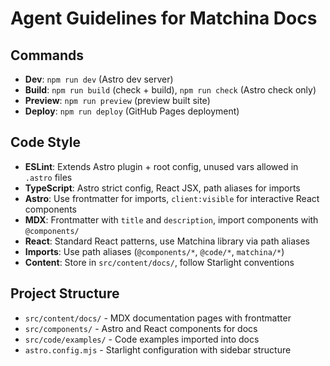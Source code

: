 # Agent Guidelines for Matchina Docs

## Commands

- **Dev**: `npm run dev` (Astro dev server)
- **Build**: `npm run build` (check + build), `npm run check` (Astro check only)
- **Preview**: `npm run preview` (preview built site)
- **Deploy**: `npm run deploy` (GitHub Pages deployment)

## Code Style

- **ESLint**: Extends Astro plugin + root config, unused vars allowed in `.astro` files
- **TypeScript**: Astro strict config, React JSX, path aliases for imports
- **Astro**: Use frontmatter for imports, `client:visible` for interactive React components
- **MDX**: Frontmatter with `title` and `description`, import components with `@components/`
- **React**: Standard React patterns, use Matchina library via path aliases
- **Imports**: Use path aliases (`@components/*`, `@code/*`, `matchina/*`)
- **Content**: Store in `src/content/docs/`, follow Starlight conventions

## Project Structure

- `src/content/docs/` - MDX documentation pages with frontmatter
- `src/components/` - Astro and React components for docs
- `src/code/examples/` - Code examples imported into docs
- `astro.config.mjs` - Starlight configuration with sidebar structure
